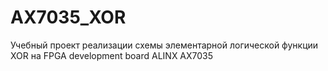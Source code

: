 # AX7035_XOR
Учебный проект реализации схемы элементарной логической функции XOR на FPGA development board ALINX AX7035
